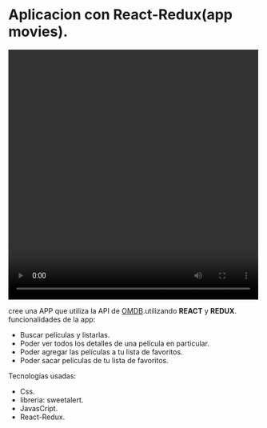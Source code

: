 # Aplicacion con React-Redux(app movies).

<video width="500" height="500" autoplay>
  <source src="./video/video.mp4" type="video/mp4">
</video>

cree una APP que utiliza la API de [OMDB](http://www.omdbapi.com/).utilizando __REACT__ y __REDUX__.
funcionalidades de la app:
* Buscar películas y listarlas.
* Poder ver todos los detalles de una película en particular.
* Poder agregar las películas a tu lista de favoritos.
* Poder sacar películas de tu lista de favoritos.

Tecnologías usadas: 
- Css.
- libreria: sweetalert.
- JavasCript.
- React-Redux.